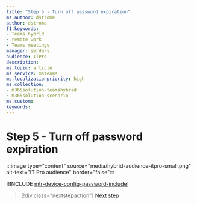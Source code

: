 ```yaml
---
title: "Step 5 - Turn off password expiration"
ms.author: dstrome
author: dstrome
f1.keywords:
- Teams hybrid
- remote work
- Teams meetings
manager: serdars
audience: ITPro
description: 
ms.topic: article
ms.service: msteams
ms.localizationpriority: high
ms.collection:
- m365solution-teamshybrid
- m365solution-scenario
ms.custom: 
keywords: 
---
```


# Step 5 - Turn off password expiration

:::image type="content" source="media/hybrid-audience-itpro-small.png" alt-text="IT Pro audience" border="false":::

[!INCLUDE [mtr-device-config-password-include](includes/mtr-device-config-password-include.md)]

> [!div class="nextstepaction"]
> [Next step](hybrid-meetings-device-config-policies.md)
